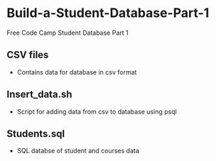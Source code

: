 # Build-a-Student-Database-Part-1
Free Code Camp Student Database Part 1

## CSV files
  * Contains data for database in csv format

## Insert_data.sh
  * Script for adding data from csv to database using psql

  ## Students.sql
  * SQL databse of student and courses data
